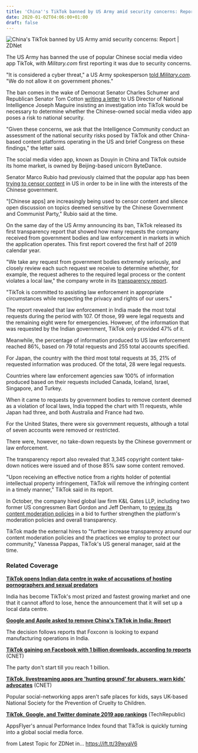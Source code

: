 ```yaml
---
title: 'China''s TikTok banned by US Army amid security concerns: Report'
date: 2020-01-02T04:06:00+01:00
draft: false
---
```


![](https://zdnet2.cbsistatic.com/hub/i/r/2019/10/16/ebedcfdd-7466-4b51-b4e4-2fd51b40214a/thumbnail/770x578/21b98c2ce4c4cefd6241cd391b45d252/tiktok.png "China's TikTok banned by US Army amid security concerns: Report | ZDNet")  

The US Army has banned the use of popular Chinese social media video app TikTok, with _Military.com_ first reporting it was due to security concerns.

"It is considered a cyber threat," a US Army spokesperson [told _Military.com_](https://www.military.com/daily-news/2019/12/30/army-follows-pentagon-guidance-bans-chinese-owned-tiktok-app.html). "We do not allow it on government phones."

The ban comes in the wake of Democrat Senator Charles Schumer and Republican Senator Tom Cotton [writing a letter](https://www.zdnet.com/article/senators-call-for-federal-investigation-into-tiktok-for-potential-national-security-risks/) to US Director of National Intelligence Joseph Maguire insisting an investigation into TikTok would be necessary to determine whether the Chinese-owned social media video app poses a risk to national security. 

"Given these concerns, we ask that the Intelligence Community conduct an assessment of the national security risks posed by TikTok and other China-based content platforms operating in the US and brief Congress on these findings," the letter said.

The social media video app, known as Douyin in China and TikTok outside its home market, is owned by Beijing-based unicorn ByteDance.

Senator Marco Rubio had previously claimed that the popular app has been [trying to censor content](https://www.zdnet.com/article/tiktok-hires-legal-experts-for-content-moderation-amid-censorship-concerns/) in US in order to be in line with the interests of the Chinese government.

"\[Chinese apps\] are increasingly being used to censor content and silence open discussion on topics deemed sensitive by the Chinese Government and Communist Party," Rubio said at the time.

On the same day of the US Army announcing its ban, TikTok released its first transparency report that showed how many requests the company received from government bodies and law enforcement in markets in which the application operates. This first report covered the first half of 2019 calendar year.

"We take any request from government bodies extremely seriously, and closely review each such request we receive to determine whether, for example, the request adheres to the required legal process or the content violates a local law," the company wrote in its [transparency report](https://www.tiktok.com/safety/resources/transparency-report).

"TikTok is committed to assisting law enforcement in appropriate circumstances while respecting the privacy and rights of our users."

The report revealed that law enforcement in India made the most total requests during the period with 107. Of those, 99 were legal requests and the remaining eight were for emergencies. However, of the information that was requested by the Indian government, TikTok only provided 47% of it. 

Meanwhile, the percentage of information produced to US law enforcement reached 86%, based on 79 total requests and 255 total accounts specified.

For Japan, the country with the third most total requests at 35, 21% of requested information was produced. Of the total, 28 were legal requests.

Countries where law enforcement agencies saw 100% of information produced based on their requests included Canada, Iceland, Israel, Singapore, and Turkey.

When it came to requests by government bodies to remove content deemed as a violation of local laws, India topped the chart with 11 requests, while Japan had three, and both Australia and France had two.

For the United States, there were six government requests, although a total of seven accounts were removed or restricted.

There were, however, no take-down requests by the Chinese government or law enforcement.

The transparency report also revealed that 3,345 copyright content take-down notices were issued and of those 85% saw some content removed.

"Upon receiving an effective notice from a rights holder of potential intellectual property infringement, TikTok will remove the infringing content in a timely manner," TikTok said in its report.

In October, the company hired global law firm K&L Gates LLP, including two former US congressmen Bart Gordon and Jeff Denham, to [review its content moderation policies](https://www.zdnet.com/article/tiktok-hires-legal-experts-for-content-moderation-amid-censorship-concerns/) in a bid to further strengthen the platform's moderation policies and overall transparency.

TikTok made the external hires to "further increase transparency around our content moderation policies and the practices we employ to protect our community," Vanessa Pappas, TikTok's US general manager, said at the time.

### Related Coverage

**[TikTok opens Indian data centre in wake of accusations of hosting pornographers and sexual predators](https://www.zdnet.com/article/tiktok-scrambles-to-save-india-campaign-in-wake-of-accusations-of-hosting-pornographers-and-sexual-predators/)**

India has become TikTok's most prized and fastest growing market and one that it cannot afford to lose, hence the announcement that it will set up a local data centre.

**[Google and Apple asked to remove China's TikTok in India: Report](https://www.zdnet.com/article/google-and-apple-asked-to-remove-chinas-tiktok-in-india-report/)**

The decision follows reports that Foxconn is looking to expand manufacturing operations in India.

**[TikTok gaining on Facebook with 1 billion downloads, according to reports](https://www.cnet.com/news/tiktok-gaining-on-facebook-with-1-billion-downloads-according-to-reports/)** (CNET)

The party don't start till you reach 1 billion.

**[TikTok, livestreaming apps are 'hunting ground' for abusers, warn kids' advocates](https://www.cnet.com/news/tiktok-live-streaming-apps-are-hunting-ground-for-abusers-warn-childrens-advocates/)** (CNET)

Popular social-networking apps aren't safe places for kids, says UK-based National Society for the Prevention of Cruelty to Children.

**[TikTok, Google, and Twitter dominate 2019 app rankings](https://www.techrepublic.com/article/tik-tok-google-and-twitter-dominate-2019-app-rankings/)** (TechRepublic)

AppsFlyer's annual Performance Index found that TikTok is quickly turning into a global social media force.

  
  
from Latest Topic for ZDNet in... https://ift.tt/39wyaV6